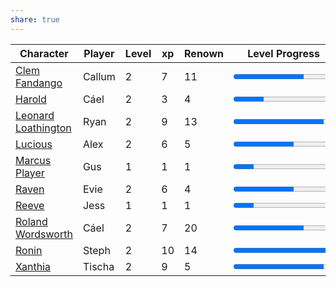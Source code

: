 ```yaml
---
share: true
---
```

| Character                                                         | Player | Level | xp | Renown | Level Progress                             | Sessions |
| ----------------------------------------------------------------- | ------ | ----- | -- | ------ | ------------------------------------------ | -------- |
| [Clem Fandango](../../Player%20Characters/Clem%20Fandango.md)             | Callum | 2     | 7  | 11     | <progress id="file" value="7" max="10" />  | 5        |
| [Harold](../../Player%20Characters/Harold.md)                           | Cáel   | 2     | 3  | 4      | <progress id="file" value="3" max="10" />  | 2        |
| [Leonard Loathington](../../Player%20Characters/Leonard%20Loathington.md) | Ryan   | 2     | 9  | 13     | <progress id="file" value="9" max="10" />  | 7        |
| [Lucious](../../Player%20Characters/Lucious.md)                         | Alex   | 2     | 6  | 5      | <progress id="file" value="6" max="10" />  | 4        |
| [Marcus Player](../../Player%20Characters/Marcus%20Player.md)             | Gus    | 1     | 1  | 1      | <progress id="file" value="1" max="5" />   | 1        |
| [Raven](../../Player%20Characters/Raven.md)                             | Evie   | 2     | 6  | 4      | <progress id="file" value="6" max="10" />  | 3        |
| [Reeve](../../Player%20Characters/Reeve.md)                             | Jess   | 1     | 1  | 1      | <progress id="file" value="1" max="5" />   | 1        |
| [Roland Wordsworth](../../Player%20Characters/Roland%20Wordsworth.md)     | Cáel   | 2     | 7  | 20     | <progress id="file" value="7" max="10" />  | 5        |
| [Ronin](../../Player%20Characters/Ronin.md)                             | Steph  | 2     | 10 | 14     | <progress id="file" value="10" max="10" /> | 7        |
| [Xanthia](../../Player%20Characters/Xanthia.md)                         | Tischa | 2     | 9  | 5      | <progress id="file" value="9" max="10" />  | 4        |


